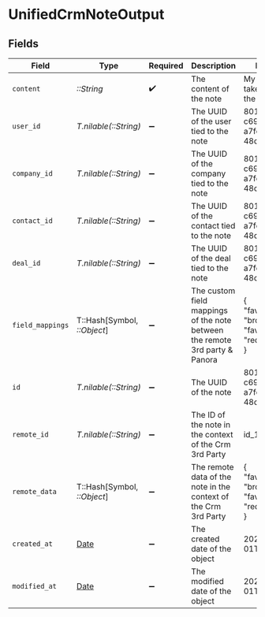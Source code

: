 # UnifiedCrmNoteOutput


## Fields

| Field                                                                       | Type                                                                        | Required                                                                    | Description                                                                 | Example                                                                     |
| --------------------------------------------------------------------------- | --------------------------------------------------------------------------- | --------------------------------------------------------------------------- | --------------------------------------------------------------------------- | --------------------------------------------------------------------------- |
| `content`                                                                   | *::String*                                                                  | :heavy_check_mark:                                                          | The content of the note                                                     | My notes taken during the meeting                                           |
| `user_id`                                                                   | *T.nilable(::String)*                                                       | :heavy_minus_sign:                                                          | The UUID of the user tied to the note                                       | 801f9ede-c698-4e66-a7fc-48d19eebaa4f                                        |
| `company_id`                                                                | *T.nilable(::String)*                                                       | :heavy_minus_sign:                                                          | The UUID of the company tied to the note                                    | 801f9ede-c698-4e66-a7fc-48d19eebaa4f                                        |
| `contact_id`                                                                | *T.nilable(::String)*                                                       | :heavy_minus_sign:                                                          | The UUID of the contact tied to the note                                    | 801f9ede-c698-4e66-a7fc-48d19eebaa4f                                        |
| `deal_id`                                                                   | *T.nilable(::String)*                                                       | :heavy_minus_sign:                                                          | The UUID of the deal tied to the note                                       | 801f9ede-c698-4e66-a7fc-48d19eebaa4f                                        |
| `field_mappings`                                                            | T::Hash[Symbol, *::Object*]                                                 | :heavy_minus_sign:                                                          | The custom field mappings of the note between the remote 3rd party & Panora | {<br/>"fav_dish": "broccoli",<br/>"fav_color": "red"<br/>}                  |
| `id`                                                                        | *T.nilable(::String)*                                                       | :heavy_minus_sign:                                                          | The UUID of the note                                                        | 801f9ede-c698-4e66-a7fc-48d19eebaa4f                                        |
| `remote_id`                                                                 | *T.nilable(::String)*                                                       | :heavy_minus_sign:                                                          | The ID of the note in the context of the Crm 3rd Party                      | id_1                                                                        |
| `remote_data`                                                               | T::Hash[Symbol, *::Object*]                                                 | :heavy_minus_sign:                                                          | The remote data of the note in the context of the Crm 3rd Party             | {<br/>"fav_dish": "broccoli",<br/>"fav_color": "red"<br/>}                  |
| `created_at`                                                                | [Date](https://ruby-doc.org/stdlib-2.6.1/libdoc/date/rdoc/Date.html)        | :heavy_minus_sign:                                                          | The created date of the object                                              | 2024-10-01T12:00:00Z                                                        |
| `modified_at`                                                               | [Date](https://ruby-doc.org/stdlib-2.6.1/libdoc/date/rdoc/Date.html)        | :heavy_minus_sign:                                                          | The modified date of the object                                             | 2024-10-01T12:00:00Z                                                        |